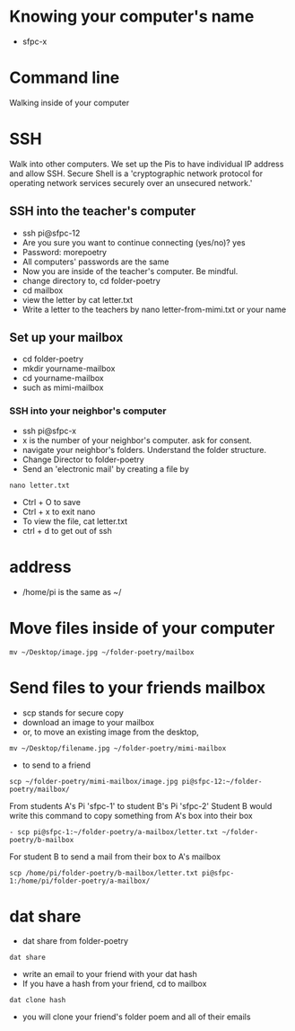 
# Knowing your computer's name
- sfpc-x

# Command line
Walking inside of your computer

# SSH
Walk into other computers. We set up the Pis to have individual IP address and allow SSH. Secure Shell is a 'cryptographic network protocol for operating network services securely over an unsecured network.' 
 
## SSH into the teacher's computer

- ssh pi@sfpc-12 
- Are you sure you want to continue connecting (yes/no)? yes
- Password: morepoetry 
- All computers' passwords are the same 
- Now you are inside of the teacher's computer. Be mindful. 
- change directory to, cd folder-poetry
- cd mailbox 
- view the letter by cat letter.txt 
- Write a letter to the teachers by nano letter-from-mimi.txt or your name

## Set up your mailbox
- cd folder-poetry
- mkdir yourname-mailbox
- cd yourname-mailbox 
- such as mimi-mailbox 
  
### SSH into your neighbor's computer 
- ssh pi@sfpc-x 
- x is the number of your neighbor's computer. ask for consent. 
- navigate your neighbor's folders. Understand the folder structure. 
- Change Director to folder-poetry
- Send an 'electronic mail' by creating a file by 

```
nano letter.txt 

```

- Ctrl + O to save
- Ctrl + x to exit nano 
- To view the file, cat letter.txt 
- ctrl + d to get out of ssh 

# address
- /home/pi is the same as ~/

# Move files inside of your computer 

```
mv ~/Desktop/image.jpg ~/folder-poetry/mailbox 

```
# Send files to your friends mailbox

- scp stands for secure copy 
- download an image to your mailbox
- or, to move an existing image from the desktop, 

```
mv ~/Desktop/filename.jpg ~/folder-poetry/mimi-mailbox

```
- to send to a friend 

```
scp ~/folder-poetry/mimi-mailbox/image.jpg pi@sfpc-12:~/folder-poetry/mailbox/ 
```
From students A's Pi 'sfpc-1' to student B's Pi 'sfpc-2'
Student B would write this command to copy something from A's box into their box 

```
- scp pi@sfpc-1:~/folder-poetry/a-mailbox/letter.txt ~/folder-poetry/b-mailbox 

```
For student B to send a mail from their box to A's mailbox 


```
scp /home/pi/folder-poetry/b-mailbox/letter.txt pi@sfpc-1:/home/pi/folder-poetry/a-mailbox/

```
# dat share 
- dat share from folder-poetry 

```
dat share

```

- write an email to your friend with your dat hash 
- If you have a hash from your friend, cd to mailbox

```
dat clone hash

```
- you will clone your friend's folder poem and all of their emails